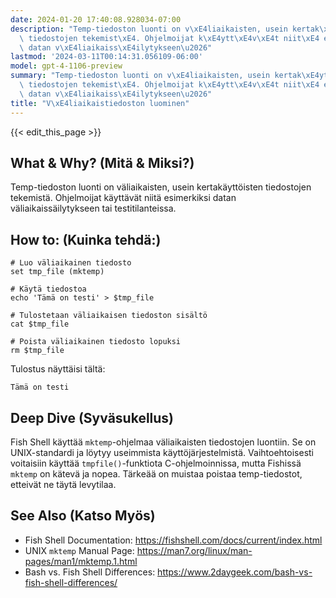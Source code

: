 ```yaml
---
date: 2024-01-20 17:40:08.928034-07:00
description: "Temp-tiedoston luonti on v\xE4liaikaisten, usein kertak\xE4ytt\xF6isten\
  \ tiedostojen tekemist\xE4. Ohjelmoijat k\xE4ytt\xE4v\xE4t niit\xE4 esimerkiksi\
  \ datan v\xE4liaikaiss\xE4ilytykseen\u2026"
lastmod: '2024-03-11T00:14:31.056109-06:00'
model: gpt-4-1106-preview
summary: "Temp-tiedoston luonti on v\xE4liaikaisten, usein kertak\xE4ytt\xF6isten\
  \ tiedostojen tekemist\xE4. Ohjelmoijat k\xE4ytt\xE4v\xE4t niit\xE4 esimerkiksi\
  \ datan v\xE4liaikaiss\xE4ilytykseen\u2026"
title: "V\xE4liaikaistiedoston luominen"
---
```


{{< edit_this_page >}}

## What & Why? (Mitä & Miksi?)
Temp-tiedoston luonti on väliaikaisten, usein kertakäyttöisten tiedostojen tekemistä. Ohjelmoijat käyttävät niitä esimerkiksi datan väliaikaissäilytykseen tai testitilanteissa.

## How to: (Kuinka tehdä:)
```Fish Shell
# Luo väliaikainen tiedosto
set tmp_file (mktemp)

# Käytä tiedostoa
echo 'Tämä on testi' > $tmp_file

# Tulostetaan väliaikaisen tiedoston sisältö
cat $tmp_file

# Poista väliaikainen tiedosto lopuksi
rm $tmp_file
```

Tulostus näyttäisi tältä:
```
Tämä on testi
```

## Deep Dive (Syväsukellus)
Fish Shell käyttää `mktemp`-ohjelmaa väliaikaisten tiedostojen luontiin. Se on UNIX-standardi ja löytyy useimmista käyttöjärjestelmistä. Vaihtoehtoisesti voitaisiin käyttää `tmpfile()`-funktiota C-ohjelmoinnissa, mutta Fishissä `mktemp` on kätevä ja nopea. Tärkeää on muistaa poistaa temp-tiedostot, etteivät ne täytä levytilaa.

## See Also (Katso Myös)
- Fish Shell Documentation: https://fishshell.com/docs/current/index.html
- UNIX `mktemp` Manual Page: https://man7.org/linux/man-pages/man1/mktemp.1.html
- Bash vs. Fish Shell Differences: https://www.2daygeek.com/bash-vs-fish-shell-differences/

